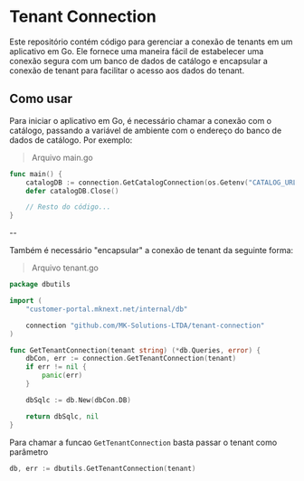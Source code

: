 # Tenant Connection

Este repositório contém código para gerenciar a conexão de tenants em um 
aplicativo em Go. Ele fornece uma maneira fácil de estabelecer uma conexão 
segura com um banco de dados de catálogo e encapsular a conexão de tenant 
para facilitar o acesso aos dados do tenant.

## Como usar

Para iniciar o aplicativo em Go, é necessário chamar a conexão com o catálogo, 
passando a variável de ambiente com o endereço do banco de dados de catálogo. 
Por exemplo:

> Arquivo main.go

```go
func main() {
	catalogDB := connection.GetCatalogConnection(os.Getenv("CATALOG_URL"))
	defer catalogDB.Close()

	// Resto do código...
}
```

--

Também é necessário "encapsular" a conexão de tenant da seguinte forma:

> Arquivo tenant.go

```go
package dbutils

import (
	"customer-portal.mknext.net/internal/db"

	connection "github.com/MK-Solutions-LTDA/tenant-connection"
)

func GetTenantConnection(tenant string) (*db.Queries, error) {
	dbCon, err := connection.GetTenantConnection(tenant)
	if err != nil {
		panic(err)
	}

	dbSqlc := db.New(dbCon.DB)

	return dbSqlc, nil
}
```

Para chamar a funcao `GetTenantConnection` basta passar o tenant <string>
como parâmetro

```go
db, err := dbutils.GetTenantConnection(tenant)
```